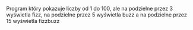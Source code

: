 Program który pokazuje liczby od 1 do 100, ale na podzielne przez 3 wyświetla fizz, na podzielne przez 5 wyświetla buzz a na podzielne przez 15 wyświetla fizzbuzz
